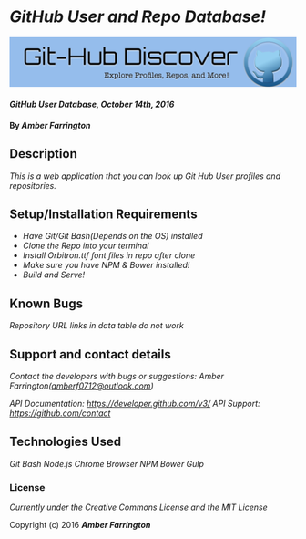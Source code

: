 # _GitHub User and Repo Database!_
![banner](https://github.com/NWShadowDev/GitHubAPI/blob/master/img/banner.png)

#### _GitHub User Database, October 14th, 2016_

#### By _**Amber Farrington**_

## Description

_This is a web application that you can look up Git Hub User profiles and repositories._

## Setup/Installation Requirements

* _Have Git/Git Bash(Depends on the OS) installed_
* _Clone the Repo into your terminal_
* _Install Orbitron.ttf font files in repo after clone_
* _Make sure you have NPM & Bower installed!_
* _Build and Serve!_


## Known Bugs

_Repository URL links in data table do not work_

## Support and contact details

_Contact the developers with bugs or suggestions: Amber Farrington(amberf0712@outlook.com)_

_API Documentation: https://developer.github.com/v3/_
_API Support: https://github.com/contact_

## Technologies Used

_Git Bash_
_Node.js_
_Chrome Browser_
_NPM_
_Bower_
_Gulp_

### License

*Currently under the Creative Commons License and the MIT License*

Copyright (c) 2016 **_Amber Farrington_**
